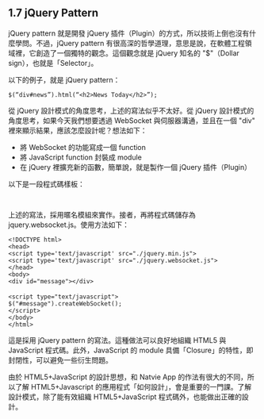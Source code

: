 ## 1.7 jQuery Pattern

jQuery pattern 就是開發 jQuery 插件（Plugin）的方式，所以技術上倒也沒有什麼學問。不過，jQuery pattern 有很高深的哲學道理，意思是說，在軟體工程領域裡，它創造了一個獨特的觀念。這個觀念就是 jQuery 知名的 "$"（Dollar sign），也就是「Selector」。

以下的例子，就是 jQuery pattern：

~~~~~~~~
$(“div#news”).html(“<h2>News Today</h2>”);
~~~~~~~~

從 jQuery 設計模式的角度思考，上述的寫法似乎不太好。從 jQuery 設計模式的角度思考，如果今天我們想要透過 WebSocket 與伺服器溝通，並且在一個 "div" 裡來顯示結果，應該怎麼設計呢？想法如下：

- 將 WebSocket 的功能寫成一個 function
- 將 JavaScript function 封裝成 module
- 在 jQuery 裡擴充新的函數，簡單說，就是製作一個 jQuery 插件（Plugin）

以下是一段程式碼樣板：

~~~~~~~~


~~~~~~~~

上述的寫法，採用暱名模組來實作。接者，再將程式碼儲存為 jquery.websocket.js。使用方法如下：

~~~~~~~~
<!DOCTYPE html>
<head>
<script type='text/javascript' src="./jquery.min.js">
<script type='text/javascript' src="./jquery.websocket.js">
</head>
<body>
<div id="message"></div>
　
<script type="text/javascript">  
$("#message").createWebSocket();
</script>
</body>
</html>
~~~~~~~~

這是採用 jQuery pattern 的寫法。這種做法可以良好地組織 HTML5 與 JavaScript 程式碼。此外，JavaScript 的 module 具備「Closure」的特性，即封閉性，可以避免一些衍生問題。

由於 HTML5+JavaScript 的設計思想，和 Natvie App 的作法有很大的不同，所以了解 HTML5+Javascript 的應用程式「如何設計」，會是重要的一門課。了解設計模式，除了能有效組織 HTML5+JavaScript 程式碼外，也能做出正確的設計。